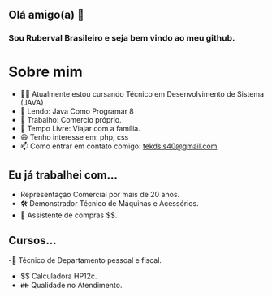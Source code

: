 ## Olá amigo(a) 👋

### Sou Ruberval Brasileiro e seja bem vindo ao meu github.

# Sobre mim

- 👨‍🎓 Atualmente estou cursando Técnico em Desenvolvimento de Sistema (JAVA)
- 📘 Lendo: Java Como Programar 8
- 🔭 Trabalho: Comercio próprio.
- 🧳  Tempo Livre: Viajar com a família.
- 😄 Tenho interesse em: php, css
- 📫 Como entrar em contato comigo: tekdsis40@gmail.com 

## Eu já trabalhei com...
- Representação Comercial por mais de 20 anos.
- 🛠 Demonstrador Técnico de Máquinas e Acessórios.
- 🛒 Assistente de compras $$.

## Cursos...
-🏬 Técnico de Departamento pessoal e fiscal.
- $$ Calculadora HP12c.
- 👪 Qualidade no Atendimento.
